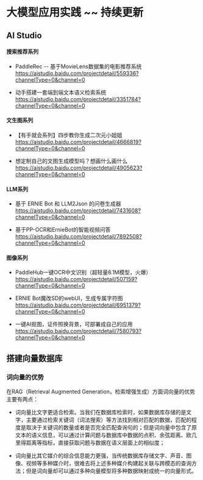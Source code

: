 


# 大模型应用实践 ~~ 持续更新

## AI Studio

#### 搜索推荐系列

* PaddleRec -- 基于MovieLens数据集的电影推荐系统 https://aistudio.baidu.com/projectdetail/559336?channelType=0&channel=0

* 动手搭建一套端到端文本语义检索系统 https://aistudio.baidu.com/projectdetail/3351784?channelType=0&channel=0

#### 文生图系列 

* 【有手就会系列】四步教你生成二次元小姐姐 https://aistudio.baidu.com/projectdetail/4666819?channelType=0&channel=0

* 想定制自己的文图生成模型吗？想画什么画什么 https://aistudio.baidu.com/projectdetail/4905623?channelType=0&channel=0

#### LLM系列

* 基于 ERNIE Bot 和 LLM2Json 的问卷生成器 https://aistudio.baidu.com/projectdetail/7431608?channelType=0&channel=0

* 基于PP-OCR和ErnieBot的智能视频问答 https://aistudio.baidu.com/projectdetail/7892508?channelType=0&channel=0

#### 图像系列

* PaddleHub一键OCR中文识别（超轻量8.1M模型，火爆）https://aistudio.baidu.com/projectdetail/507159?channelType=0&channel=0

* ERNIE Bot魔改SD的webUI，生成专属字符图 https://aistudio.baidu.com/projectdetail/6951379?channelType=0&channel=0

* 一键AI抠图，证件照换背景，可部署成自己的应用 https://aistudio.baidu.com/projectdetail/7580793?channelType=0&channel=0




## 搭建向量数据库

### 词向量的优势

在RAG（Retrieval Augmented Generation，检索增强生成）方面词向量的优势主要有两点：

* 词向量比文字更适合检索。当我们在数据库检索时，如果数据库存储的是文字，主要通过检索关键词（词法搜索）等方法找到相对匹配的数据，匹配的程度是取决于关键词的数量或者是否完全匹配查询句的；但是词向量中包含了原文本的语义信息，可以通过计算问题与数据库中数据的点积、余弦距离、欧几里得距离等指标，直接获取问题与数据在语义层面上的相似度；

* 词向量比其它媒介的综合信息能力更强，当传统数据库存储文字、声音、图像、视频等多种媒介时，很难去将上述多种媒介构建起关联与跨模态的查询方法；但是词向量却可以通过多种向量模型将多种数据映射成统一的向量形式。











